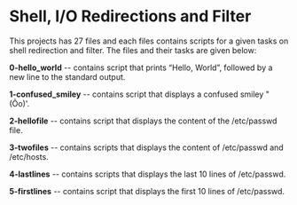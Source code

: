 # Shell, I/O Redirections and Filter

This projects has 27 files and each files contains scripts for a given tasks on shell redirection and filter. The files and their tasks are given below:

**0-hello_world** -- contains script that prints “Hello, World”, followed by a new line to the standard output.

**1-confused_smiley** -- contains script that displays a confused smiley "(Ôo)'.

**2-hellofile** -- contains script that displays the content of the /etc/passwd file.

**3-twofiles** -- contains scripts that displays the content of /etc/passwd and /etc/hosts.

**4-lastlines** -- contains scripts that displays the last 10 lines of /etc/passwd.

**5-firstlines** -- contains script that displays the first 10 lines of /etc/passwd.
